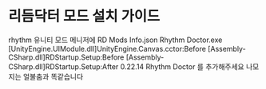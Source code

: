 # 리듬닥터 모드 설치 가이드
rhythm
유니티 모드 메니저에
<GameInfo Name="Rhythm Doctor">
		<Folder>RD</Folder>
		<ModsDirectory>Mods</ModsDirectory>
		<ModInfo>Info.json</ModInfo>
		<GameExe>Rhythm Doctor.exe</GameExe>
		<EntryPoint>[UnityEngine.UIModule.dll]UnityEngine.Canvas.cctor:Before</EntryPoint>
		<StartingPoint>[Assembly-CSharp.dll]RDStartup.Setup:Before</StartingPoint>
		<UIStartingPoint>[Assembly-CSharp.dll]RDStartup.Setup:After</UIStartingPoint>
		<MinimalManagerVersion>0.22.14</MinimalManagerVersion>
		<Comment>Rhythm Doctor</Comment>
</GameInfo> 
를 추가해주세요
나모지는 얼불춤과 똑같습니다
